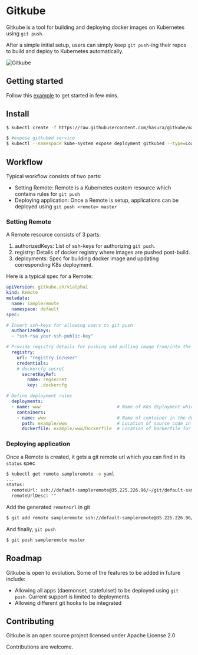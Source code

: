 # Gitkube

Gitkube is a tool for building and deploying docker images on Kubernetes using `git push`. 

After a simple initial setup, users can simply keep `git push`-ing their repos to build and deploy to Kubernetes automatically.

![Gitkube](https://raw.githubusercontent.com/hasura/gitkube/master/artifacts/gitkube.gif)

## Getting started

Follow this [example](https://github.com/hasura/gitkube-example) to get started in few mins.

## Install

```sh
$ kubectl create -f https://raw.githubusercontent.com/hasura/gitkube/master/manifests/gitkube-setup.yaml

$ #expose gitkubed service
$ kubectl --namespace kube-system expose deployment gitkubed --type=LoadBalancer --name=gitkubed
```

## Workflow

Typical workflow consists of two parts:
- Setting Remote: Remote is a Kubernetes custom resource which contains rules for `git push` 
- Deploying application: Once a Remote is setup, applications can be deployed using `git push <remote> master`

### Setting Remote
A Remote resource consists of 3 parts:
1. authorizedKeys: List of ssh-keys for authorizing `git push`.
2. registry: Details of docker registry where images are pushed post-build.
3. deployments: Spec for building docker image and updating corresponding K8s deployment.

Here is a typical spec for a Remote:
```yaml
apiVersion: gitkube.sh/v1alpha1
kind: Remote
metadata:
  name: sampleremote
  namespace: default
spec:

# Insert ssh-keys for allowing users to git push
  authorizedKeys:
  - "ssh-rsa your-ssh-public-key"

# Provide registry details for pushing and pulling image from/into the cluster 
  registry:
    url: "registry.io/user"
    credentials:
    # dockercfg secret
      secretKeyRef:
        name: regsecret
        key: .dockercfg

# Define deployment rules
  deployments:
  - name: www                             # Name of K8s deployment which is updated on git push
    containers: 
    - name: www                           # Name of container in the deployment which is built during git push
      path: example/www                   # Location of source code in the git repo
      dockerfile: example/www/Dockerfile  # Location of Dockerfile for the source code
```

### Deploying application

Once a Remote is created, it gets a git remote url which you can find in its `status` spec

```sh
$ kubectl get remote sampleremote -o yaml
...
status:
  remoteUrl: ssh://default-sampleremote@35.225.226.96/~/git/default-sampleremote
  remoteUrlDesc: ""
```

Add the generated `remoteUrl` in git

```sh
$ git add remote sampleremote ssh://default-sampleremote@35.225.226.96/~/git/default-sampleremote
```

And finally, `git push`

```sh
$ git push sampleremote master
```

## Roadmap

Gitkube is open to evolution. Some of the features to be added in future include:  

- Allowing all apps (daemonset, statefulset) to be deployed using `git push`. Current support is limited to deployments.
- Allowing different git hooks to be integrated

## Contributing

Gitkube is an open source project licensed under Apache License 2.0

Contributions are welcome. 


